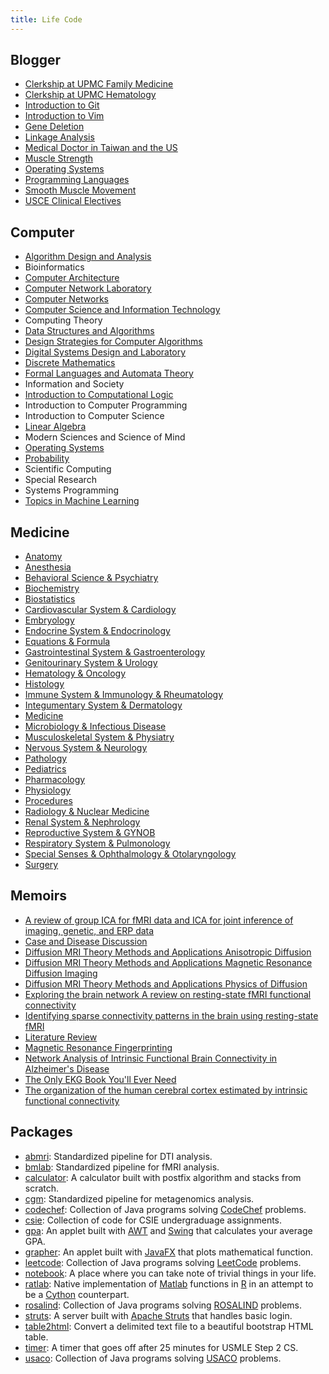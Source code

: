 ```yaml
---
title: Life Code
---
```


## Blogger

- [Clerkship at UPMC Family Medicine](Blogger/Clerkship%20at%20UPMC%20Family%20Medicine.pdf)
- [Clerkship at UPMC Hematology](Blogger/Clerkship%20at%20UPMC%20Hematology.pdf)
- [Introduction to Git](Blogger/Introduction%20to%20Git.html)
- [Introduction to Vim](Blogger/Introduction%20to%20Vim.html)
- [Gene Deletion](Blogger/Gene%20Deletion.html)
- [Linkage Analysis](Blogger/Linkage%20Analysis.html)
- [Medical Doctor in Taiwan and the US](Blogger/Medical%20Doctor%20in%20Taiwan%20and%20the%20US.html)
- [Muscle Strength](Blogger/Muscle%20Strength.html)
- [Operating Systems](Blogger/Operating%20Systems.html)
- [Programming Languages](Blogger/Programming%20Languages.html)
- [Smooth Muscle Movement](Blogger/Smooth%20Muscle%20Movement.html)
- [USCE Clinical Electives](Blogger/USCE%20Clinical%20Electives.html)

## Computer

- [Algorithm Design and Analysis](Computer/Algorithm%20Design%20and%20Analysis.html)
- Bioinformatics
- [Computer Architecture](Computer/Computer%20Architecture.html)
- [Computer Network Laboratory](Computer/Computer%20Network%20Laboratory.html)
- [Computer Networks](Computer/Computer%20Networks.html)
- [Computer Science and Information Technology](Computer/Computer%20Science%20and%20Information%20Technology.html)
- Computing Theory
- [Data Structures and Algorithms](Computer/Data%20Structures%20and%20Algorithms.html)
- [Design Strategies for Computer Algorithms](Computer/Design%20Strategies%20for%20Computer%20Algorithms.html)
- [Digital Systems Design and Laboratory](Computer/Digital%20Systems%20Design%20and%20Laboratory.html)
- [Discrete Mathematics](Computer/Discrete%20Mathematics.html)
- [Formal Languages and Automata Theory](Computer/Formal%20Languages%20and%20Automata%20Theory.html)
- Information and Society
- [Introduction to Computational Logic](Computer/Introduction%20to%20Computational%20Logic.html)
- Introduction to Computer Programming
- Introduction to Computer Science
- [Linear Algebra](Computer/Linear%20Algebra.html)
- Modern Sciences and Science of Mind
- [Operating Systems](Computer/Operating%20Systems.html)
- [Probability](Computer/Probability.html)
- Scientific Computing
- Special Research
- Systems Programming
- [Topics in Machine Learning](Computer/Topics%20in%20Machine%20Learning.html)

## Medicine

- [Anatomy](Medicine/Anatomy.html)
- [Anesthesia](Medicine/Anesthesia.html)
- [Behavioral Science & Psychiatry](Medicine/Behavioral%20Science%20&%20Psychiatry.html)
- [Biochemistry](Medicine/Biochemistry.html)
- [Biostatistics](Medicine/Biostatistics.html)
- [Cardiovascular System & Cardiology](Medicine/Cardiovascular%20System%20&%20Cardiology.html)
- [Embryology](Medicine/Embryology.html)
- [Endocrine System & Endocrinology](Medicine/Endocrine%20System%20&%20Endocrinology.html)
- [Equations & Formula](Medicine/Equations%20&%20Formula.html)
- [Gastrointestinal System & Gastroenterology](Medicine/Gastrointestinal%20System%20&%20Gastroenterology.html)
- [Genitourinary System & Urology](Medicine/Genitourinary%20System%20&%20Urology.html)
- [Hematology & Oncology](Medicine/Hematology%20&%20Oncology.html)
- [Histology](Medicine/Histology.html)
- [Immune System & Immunology & Rheumatology](Medicine/Immune%20System%20&%20Immunology%20&%20Rheumatology.html)
- [Integumentary System & Dermatology](Medicine/Integumentary%20System%20&%20Dermatology.html)
- [Medicine](Medicine/Medicine.html)
- [Microbiology & Infectious Disease](Medicine/Microbiology%20&%20Infectious%20Disease.html)
- [Musculoskeletal System & Physiatry](Medicine/Musculoskeletal%20System%20&%20Physiatry.html)
- [Nervous System & Neurology](Medicine/Nervous%20System%20&%20Neurology.html)
- [Pathology](Medicine/Pathology.html)
- [Pediatrics](Medicine/Pediatrics.html)
- [Pharmacology](Medicine/Pharmacology.html)
- [Physiology](Medicine/Physiology.html)
- [Procedures](Medicine/Procedures.html)
- [Radiology & Nuclear Medicine](Medicine/Radiology%20&%20Nuclear%20Medicine.html)
- [Renal System & Nephrology](Medicine/Renal%20System%20&%20Nephrology.html)
- [Reproductive System & GYNOB](Medicine/Reproductive%20System%20&%20GYNOB.html)
- [Respiratory System & Pulmonology](Medicine/Respiratory%20System%20&%20Pulmonology.html)
- [Special Senses & Ophthalmology & Otolaryngology](Medicine/Special%20Senses%20&%20Ophthalmology%20&%20Otolaryngology.html)
- [Surgery](Medicine/Surgery.html)

## Memoirs

- [A review of group ICA for fMRI data and ICA for joint inference of imaging, genetic, and ERP data](Memoirs/A%20review%20of%20group%20ICA%20for%20fMRI%20data%20and%20ICA%20for%20joint%20inference%20of%20imaging,%20genetic,%20and%20ERP%20data.pdf)
- [Case and Disease Discussion](Memoirs/Case%20and%20Disease%20Discussion.html)
- [Diffusion MRI Theory Methods and Applications Anisotropic Diffusion](Memoirs/Diffusion%20MRI%20Theory%20Methods%20and%20Applications%20Anisotropic%20Diffusion.pdf)
- [Diffusion MRI Theory Methods and Applications Magnetic Resonance Diffusion Imaging](Memoirs/Diffusion%20MRI%20Theory%20Methods%20and%20Applications%20Magnetic%20Resonance%20Diffusion%20Imaging.pdf)
- [Diffusion MRI Theory Methods and Applications Physics of Diffusion](Memoirs/Diffusion%20MRI%20Theory%20Methods%20and%20Applications%20Physics%20of%20Diffusion.pdf)
- [Exploring the brain network A review on resting-state fMRI functional connectivity](Memoirs/Exploring%20the%20brain%20network%20A%20review%20on%20resting-state%20fMRI%20functional%20connectivity.pdf)
- [Identifying sparse connectivity patterns in the brain using resting-state fMRI](Memoirs/Identifying%20sparse%20connectivity%20patterns%20in%20the%20brain%20using%20resting-state%20fMRI.pdf)
- [Literature Review](Memoirs/Literature%20Review.html)
- [Magnetic Resonance Fingerprinting](Memoirs/Magnetic%20Resonance%20Fingerprinting.pdf)
- [Network Analysis of Intrinsic Functional Brain Connectivity in Alzheimer's Disease](Memoirs/Network%20Analysis%20of%20Intrinsic%20Functional%20Brain%20Connectivity%20in%20Alzheimer's%20Disease.pdf)
- [The Only EKG Book You'll Ever Need](Memoirs/The%20Only%20EKG%20Book%20You'll%20Ever%20Need.pdf)
- [The organization of the human cerebral cortex estimated by intrinsic functional connectivity](Memoirs/The%20organization%20of%20the%20human%20cerebral%20cortex%20estimated%20by%20intrinsic%20functional%20connectivity.pdf)

## Packages

- [abmri](Packages/abmri): Standardized pipeline for DTI analysis.
- [bmlab](Packages/bmlab): Standardized pipeline for fMRI analysis.
- [calculator](Packages/calculator): A calculator built with postfix algorithm and stacks from scratch.
- [cgm](Packages/cgm): Standardized pipeline for metagenomics analysis.
- [codechef](https://github.com/b00401062/b00401062.github.io/tree/master/Packages/codechef): Collection of Java programs solving [CodeChef](https://www.codechef.com) problems.
- [csie](https://github.com/b00401062/b00401062.github.io/tree/master/Packages/csie): Collection of code for CSIE undergraduage assignments.
- [gpa](https://github.com/b00401062/b00401062.github.io/tree/master/Packages/gpa): An applet built with [AWT](https://en.wikipedia.org/wiki/Abstract_Window_Toolkit) and [Swing](https://en.wikipedia.org/wiki/Swing_(Java)) that calculates your average GPA.
- [grapher](https://github.com/b00401062/b00401062.github.io/tree/master/Packages/grapher): An applet built with [JavaFX](https://en.wikipedia.org/wiki/JavaFX) that plots mathematical function.
- [leetcode](https://github.com/b00401062/b00401062.github.io/tree/master/Packages/leetcode): Collection of Java programs solving [LeetCode](https://leetcode.com/problemset/all/) problems.
- [notebook](Packages/notebook): A place where you can take note of trivial things in your life.
- [ratlab](Packages/ratlab): Native implementation of [Matlab](https://www.mathworks.com) functions in [R](https://www.r-project.org) in an attempt to be a [Cython](http://cython.org) counterpart.
- [rosalind](https://github.com/b00401062/b00401062.github.io/tree/master/Packages/rosalind): Collection of Java programs solving [ROSALIND](http://rosalind.info/problems/locations/) problems.
- [struts](https://github.com/b00401062/b00401062.github.io/tree/master/Packages/struts): A server built with [Apache Struts](https://struts.apache.org) that handles basic login.
- [table2html](Packages/table2html): Convert a delimited text file to a beautiful bootstrap HTML table.
- [timer](Packages/timer): A timer that goes off after 25 minutes for USMLE Step 2 CS.
- [usaco](https://github.com/b00401062/b00401062.github.io/tree/master/Packages/usaco): Collection of Java programs solving [USACO](http://train.usaco.org/usacogate) problems.
